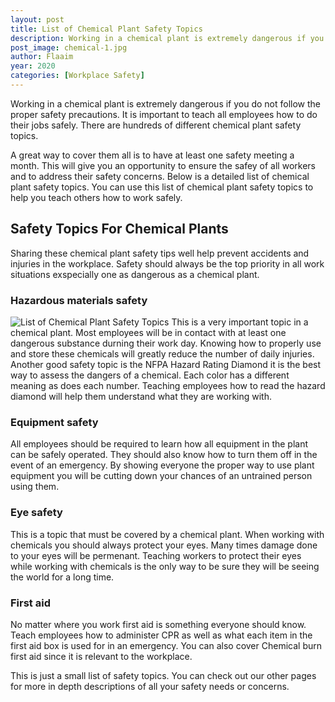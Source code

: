 ```yaml
---
layout: post
title: List of Chemical Plant Safety Topics
description: Working in a chemical plant is extremely dangerous if you do not follow the proper safety precautions. It is important to teach all employees how to do their jobs safely. There are hundreds of different chemical plant safety topics. 
post_image: chemical-1.jpg
author: Flaaim
year: 2020
categories: [Workplace Safety]
---
```


Working in a chemical plant is extremely dangerous if you do not follow the proper safety precautions. It is important to teach all employees how to do their jobs safely. There are hundreds of different chemical plant safety topics. 

A great way to cover them all is to have at least one safety meeting a month. This will give you an opportunity to ensure the safey of all workers and to address their safety concerns. Below is a detailed list of chemical plant safety topics. You can use this list of chemical plant safety topics to help you teach others how to work safely.


## Safety Topics For Chemical Plants
Sharing these chemical plant safety tips well help prevent accidents and injuries in the workplace. Safety should always be the top priority in all work situations exspecially one as dangerous as a chemical plant.

### Hazardous materials safety
![List of Chemical Plant Safety Topics](https://safetyworkblog.com/assets/chemical-1.jpg)
This is a very important topic in a chemical plant. Most employees will be in contact with at least one dangerous substance durning their work day. Knowing how to properly use and store these chemicals will greatly reduce the number of daily injuries. Another good safety topic is the NFPA Hazard Rating Diamond it is the best way to assess the dangers of a chemical. Each color has a different meaning as does each number. Teaching employees how to read the hazard diamond will help them understand what they are working with.

### Equipment safety
All employees should be required to learn how all equipment in the plant can be safely operated. They should also know how to turn them off in the event of an emergency. By showing everyone the proper way to use plant equipment you will be cutting down your chances of an untrained person using them.

### Eye safety
This is a topic that must be covered by a chemical plant. When working with chemicals you should always protect your eyes. Many times damage done to your eyes will be permenant. Teaching workers to protect their eyes while working with chemicals is the only way to be sure they will be seeing the world for a long time.

### First aid
No matter where you work first aid is something everyone should know. Teach employees how to administer CPR as well as what each item in the first aid box is used for in an emergency. You can also cover Chemical burn first aid since it is relevant to the workplace.

This is just a small list of safety topics. You can check out our other pages for more in depth descriptions of all your safety needs or concerns.
